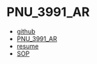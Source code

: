 # PNU_3991_AR
- [github](https://github.com/shin-shamsi/)
- [PNU_3991_AR](https://github.com/shin-shamsi/PNU_3991_AR)
- [resume](https://shin-shamsi.github.io/)
- [SOP](https://shin-shamsi.github.io/sop)
